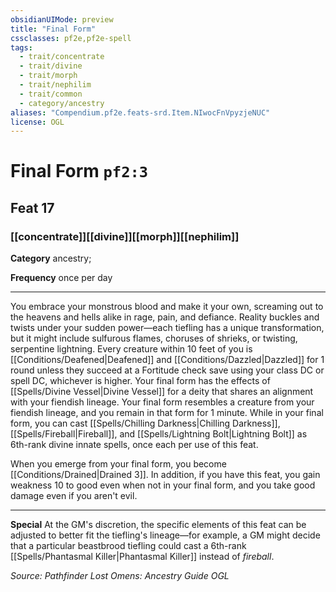 ```yaml
---
obsidianUIMode: preview
title: "Final Form"
cssclasses: pf2e,pf2e-spell
tags:
  - trait/concentrate
  - trait/divine
  - trait/morph
  - trait/nephilim
  - trait/common
  - category/ancestry
aliases: "Compendium.pf2e.feats-srd.Item.NIwocFnVpyzjeNUC"
license: OGL
---
```

# Final Form `pf2:3`
## Feat 17
### [[concentrate]][[divine]][[morph]][[nephilim]]

**Category** ancestry; 




**Frequency** once per day

* * *

You embrace your monstrous blood and make it your own, screaming out to the heavens and hells alike in rage, pain, and defiance. Reality buckles and twists under your sudden power—each tiefling has a unique transformation, but it might include sulfurous flames, choruses of shrieks, or twisting, serpentine lightning. Every creature within 10 feet of you is [[Conditions/Deafened|Deafened]] and [[Conditions/Dazzled|Dazzled]] for 1 round unless they succeed at a Fortitude check save using your class DC or spell DC, whichever is higher. Your final form has the effects of [[Spells/Divine Vessel|Divine Vessel]] for a deity that shares an alignment with your fiendish lineage. Your final form resembles a creature from your fiendish lineage, and you remain in that form for 1 minute. While in your final form, you can cast [[Spells/Chilling Darkness|Chilling Darkness]], [[Spells/Fireball|Fireball]], and [[Spells/Lightning Bolt|Lightning Bolt]] as 6th-rank divine innate spells, once each per use of this feat.

When you emerge from your final form, you become [[Conditions/Drained|Drained 3]]. In addition, if you have this feat, you gain weakness 10 to good even when not in your final form, and you take good damage even if you aren't evil.

* * *

**Special** At the GM's discretion, the specific elements of this feat can be adjusted to better fit the tiefling's lineage—for example, a GM might decide that a particular beastbrood tiefling could cast a 6th-rank [[Spells/Phantasmal Killer|Phantasmal Killer]] instead of _fireball_.

*Source: Pathfinder Lost Omens: Ancestry Guide*
*OGL*